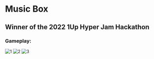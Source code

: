 # Music Box
## Winner of the 2022 1Up Hyper Jam Hackathon
### Gameplay:
![1](https://github.com/Alex9633/Music-Box/assets/120327803/5d739c09-8238-468f-9f41-f3df97efb834)
![2](https://github.com/Alex9633/Music-Box/assets/120327803/6dc74b3f-9cf8-437e-ac89-2af9e628edc0)
![3](https://github.com/Alex9633/Music-Box/assets/120327803/27d4c9c4-b9bc-4510-a51f-f18b3c39c247)



